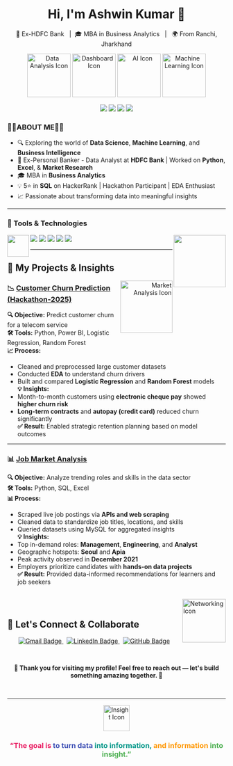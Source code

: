 <h1 align="center">Hi, I'm Ashwin Kumar 👋</h1>

<p align="center">
  💼 Ex-HDFC Bank &nbsp; | &nbsp;🎓 MBA in Business Analytics &nbsp; | &nbsp; 🌍 From Ranchi, Jharkhand
</p>
<p align="center">
  <img src="https://cdn-icons-png.flaticon.com/512/1055/1055687.png" width="100" alt="Data Analysis Icon"/>
  <img src="https://cdn-icons-png.flaticon.com/512/2989/2989988.png" width="100" alt="Dashboard Icon"/>
  <img src="https://cdn-icons-png.flaticon.com/512/3833/3833927.png" width="100" alt="AI Icon"/>
  <img src="https://cdn-icons-png.flaticon.com/512/6062/6062646.png" width="100" alt="Machine Learning Icon"/>
</p>

<p align="center">
  <img src="https://readme-typing-svg.demolab.com?font=Fira+Code&size=24&duration=1000&pause=0&color=FF4C4C&background=FFFFFF00&center=true&vCenter=true&width=260&lines=Thank" />
<img src="https://readme-typing-svg.demolab.com?font=Fira+Code&size=24&duration=1000&pause=0&color=1D9BF0&background=FFFFFF00&center=true&vCenter=true&width=260&lines=you+for" />
<img src="https://readme-typing-svg.demolab.com?font=Fira+Code&size=24&duration=1000&pause=0&color=2ECC71&background=FFFFFF00&center=true&vCenter=true&width=260&lines=visiting+my" />
<img src="https://readme-typing-svg.demolab.com?font=Fira+Code&size=24&duration=1000&pause=1200&color=6C3483&background=FFFFFF00&center=true&vCenter=true&width=300&lines=GitHub+profile!" />


</p>

### 👨‍💻ABOUT ME👨‍💻 

- 🔍 Exploring the world of **Data Science**, **Machine Learning**, and **Business Intelligence**
- 💼 Ex-Personal Banker - Data Analyst at **HDFC Bank** | Worked on **Python**, **Excel**, & **Market Research**
- 🎓 MBA in **Business Analytics**
- 💡 5⭐ in **SQL** on HackerRank | Hackathon Participant | EDA Enthusiast
- 📈 Passionate about transforming data into meaningful insights



---

### 🔧 Tools & Technologies
<img align="right" src="https://cdn-icons-png.flaticon.com/512/1685/1685239.png" width="120"/>
<img align="left" src="https://cdn-icons-png.flaticon.com/512/8434/8434310.png" width="50"/>
<p align="left">
  <img src="https://img.shields.io/badge/Python-blue?logo=python&logoColor=white" />
  <img src="https://img.shields.io/badge/SQL-darkblue?logo=mysql&logoColor=white" />
  <img src="https://img.shields.io/badge/Power BI-yellow?logo=powerbi&logoColor=black" />
  <img src="https://img.shields.io/badge/Excel-green?logo=microsoft-excel&logoColor=white" />
  <img src="https://img.shields.io/badge/Tableau-purple?logo=tableau&logoColor=white" />
</p>

---
## 🎯 My Projects & Insights

<p align="right">

  <!-- Icon: job market analytics -->
  <img align="right" src="https://cdn-icons-png.flaticon.com/512/3565/3565002.png" width="120" alt="Market Analysis Icon" />
</p>

### 📉 [**Customer Churn Prediction (Hackathon‑2025)**](https://github.com/Ashwin1238-stack/Hackathon-Project)  
**🔍 Objective:** Predict customer churn for a telecom service  
**🛠️ Tools:** Python, Power BI, Logistic Regression, Random Forest  
**📈 Process:**  
- Cleaned and preprocessed large customer datasets  
- Conducted **EDA** to understand churn drivers  
- Built and compared **Logistic Regression** and **Random Forest** models  
**💡 Insights:**  
- Month-to-month customers using **electronic cheque pay** showed **higher churn risk**  
- **Long-term contracts** and **autopay (credit card)** reduced churn significantly  
**✅ Result:** Enabled strategic retention planning based on model outcomes

---

### 📊 [**Job Market Analysis**](https://github.com/Ashwin1238-stack/Job-Scraper-Analyzing-Data-Roles-Trends)  
**🔍 Objective:** Analyze trending roles and skills in the data sector  
**🛠️ Tools:** Python, SQL, Excel  
**📊 Process:**  
- Scraped live job postings via **APIs and web scraping**  
- Cleaned data to standardize job titles, locations, and skills  
- Queried datasets using MySQL for aggregated insights  
**💡 Insights:**  
- Top in-demand roles: **Management**, **Engineering**, and **Analyst**  
- Geographic hotspots: **Seoul** and **Apia**  
- Peak activity observed in **December 2021**  
- Employers prioritize candidates with **hands-on data projects**  
**✅ Result:** Provided data-informed recommendations for learners and job seekers

<br clear="both"/>



<!-- Colorful connection icon (right side) -->
<img align="right" src="https://cdn-icons-png.flaticon.com/512/3089/3089758.png" width="100" alt="Networking Icon" />

<br />

## 🤝 Let's Connect & Collaborate

<p align="center">
  <a href="mailto:ashwinkr676@gmail.com">
    <img src="https://img.shields.io/badge/Gmail-D14836?style=for-the-badge&logo=gmail&logoColor=white" alt="Gmail Badge" />
  </a>
  &nbsp;
  <a href="https://www.linkedin.com/in/ashwin-kumar-9449b0164/" target="_blank">
    <img src="https://img.shields.io/badge/LinkedIn-0A66C2?style=for-the-badge&logo=linkedin&logoColor=white" alt="LinkedIn Badge" />
  </a>
  &nbsp;
  <a href="https://github.com/ashwinkr676" target="_blank">
    <img src="https://img.shields.io/badge/GitHub-181717?style=for-the-badge&logo=github&logoColor=white" alt="GitHub Badge" />
  </a>
</p>

<br />

<p align="center">
  <b>🙏 Thank you for visiting my profile! Feel free to reach out — let's build something amazing together. 🚀</b>
</p>

<br clear="both"/>

</p>

---

<p align="center">
  <img src="https://cdn-icons-png.flaticon.com/512/2721/2721296.png" width="60" alt="Insight Icon" />
</p>

<h3 align="center">
  <span style="color:#E91E63;">“The goal is</span>
  <span style="color:#3F51B5;"> to turn data</span>
  <span style="color:#009688;"> into information,</span>
  <span style="color:#FF9800;"> and information</span>
  <span style="color:#4CAF50;"> into insight.”</span>
</h3>


